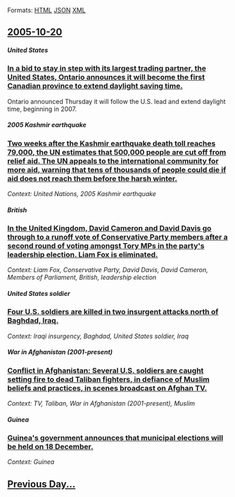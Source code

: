 
Formats: [HTML](2005/10/20/index.html)  [JSON](2005/10/20/index.json)  [XML](2005/10/20/index.xml)  

## [2005-10-20](/news/2005/10/20/index.md)

##### United States
### [ In a bid to stay in step with its largest trading partner, the United States, Ontario announces it will become the first Canadian province to extend daylight saving time. ](/news/2005/10/20/in-a-bid-to-stay-in-step-with-its-largest-trading-partner-the-united-states-ontario-announces-it-will-become-the-first-canadian-province.md)
Ontario announced Thursday it will follow the U.S. lead and extend daylight time, beginning in 2007.

##### 2005 Kashmir earthquake
### [ Two weeks after the Kashmir earthquake death toll reaches 79,000, the UN estimates that 500,000 people are cut off from relief aid. The UN appeals to the international community for more aid, warning that tens of thousands of people could die if aid does not reach them before the harsh winter. ](/news/2005/10/20/two-weeks-after-the-kashmir-earthquake-death-toll-reaches-79-000-the-un-estimates-that-500-000-people-are-cut-off-from-relief-aid-the-un.md)
_Context: United Nations, 2005 Kashmir earthquake_

##### British
### [ In the United Kingdom, David Cameron and David Davis go through to a runoff vote of Conservative Party members after a second round of voting amongst Tory MPs in the party's leadership election. Liam Fox is eliminated. ](/news/2005/10/20/in-the-united-kingdom-david-cameron-and-david-davis-go-through-to-a-runoff-vote-of-conservative-party-members-after-a-second-round-of-voti.md)
_Context: Liam Fox, Conservative Party, David Davis, David Cameron, Members of Parliament, British, leadership election_

##### United States soldier
### [ Four U.S. soldiers are killed in two insurgent attacks north of Baghdad, Iraq. ](/news/2005/10/20/four-u-s-soldiers-are-killed-in-two-insurgent-attacks-north-of-baghdad-iraq.md)
_Context: Iraqi insurgency, Baghdad, United States soldier, Iraq_

##### War in Afghanistan (2001-present)
### [ Conflict in Afghanistan: Several U.S. soldiers are caught setting fire to dead Taliban fighters, in defiance of Muslim beliefs and practices, in scenes broadcast on Afghan TV. ](/news/2005/10/20/conflict-in-afghanistan-several-u-s-soldiers-are-caught-setting-fire-to-dead-taliban-fighters-in-defiance-of-muslim-beliefs-and-practice.md)
_Context: TV, Taliban, War in Afghanistan (2001-present), Muslim_

##### Guinea
### [ Guinea's government announces that municipal elections will be held on 18 December. ](/news/2005/10/20/guinea-s-government-announces-that-municipal-elections-will-be-held-on-18-december.md)
_Context: Guinea_

## [Previous Day...](/news/2005/10/19/index.md)

